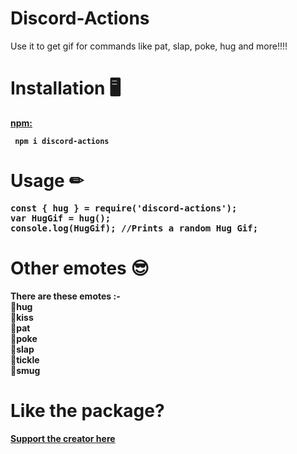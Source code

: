 # Discord-Actions
Use it to get gif for commands like pat, slap, poke, hug and more!!!!

# Installation 🖥
<b><a href = "https://www.npmjs.com/package/discord-actions"> npm: </a><b> 
<p>
<code> npm i discord-actions </code>

# Usage ✏
<pre class = "prettyprint">
const { hug } = require('discord-actions');
var HugGif = hug();
console.log(HugGif); //Prints a random Hug Gif; 
</pre>
# Other emotes 😎
There are these emotes :- <br>
📝hug <br> 
📝kiss <br>
📝pat <br>
📝poke <br>
📝slap <br>
📝tickle <br>
📝smug <br>

# Like the package?
<a href = "https://www.buymeacoffee.com/TheRamann">
Support the creator here
</a>
